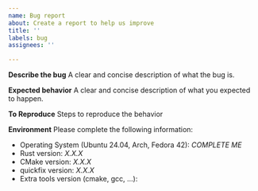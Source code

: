```yaml
---
name: Bug report
about: Create a report to help us improve
title: ''
labels: bug
assignees: ''

---
```


**Describe the bug**
A clear and concise description of what the bug is.

**Expected behavior**
A clear and concise description of what you expected to happen.

**To Reproduce**
Steps to reproduce the behavior

**Environment**
Please complete the following information:

- Operating System (Ubuntu 24.04, Arch, Fedora 42): *COMPLETE ME*
- Rust version: *X.X.X*
- CMake version: *X.X.X*
- quickfix version: *X.X.X*
- Extra tools version (cmake, gcc, ...):
